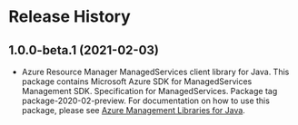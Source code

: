 # Release History

## 1.0.0-beta.1 (2021-02-03)

- Azure Resource Manager ManagedServices client library for Java. This package contains Microsoft Azure SDK for ManagedServices Management SDK. Specification for ManagedServices. Package tag package-2020-02-preview. For documentation on how to use this package, please see [Azure Management Libraries for Java](https://aka.ms/azsdk/java/mgmt).
